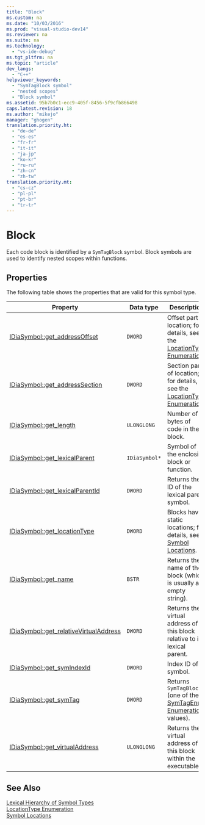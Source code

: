 ```yaml
---
title: "Block"
ms.custom: na
ms.date: "10/03/2016"
ms.prod: "visual-studio-dev14"
ms.reviewer: na
ms.suite: na
ms.technology: 
  - "vs-ide-debug"
ms.tgt_pltfrm: na
ms.topic: "article"
dev_langs: 
  - "C++"
helpviewer_keywords: 
  - "SymTagBlock symbol"
  - "nested scopes"
  - "Block symbol"
ms.assetid: 95b7b0c1-ecc9-405f-8456-5f9cfb866498
caps.latest.revision: 18
ms.author: "mikejo"
manager: "ghogen"
translation.priority.ht: 
  - "de-de"
  - "es-es"
  - "fr-fr"
  - "it-it"
  - "ja-jp"
  - "ko-kr"
  - "ru-ru"
  - "zh-cn"
  - "zh-tw"
translation.priority.mt: 
  - "cs-cz"
  - "pl-pl"
  - "pt-br"
  - "tr-tr"
---
```

# Block
Each code block is identified by a `SymTagBlock` symbol. Block symbols are used to identify nested scopes within functions.  
  
## Properties  
 The following table shows the properties that are valid for this symbol type.  
  
|Property|Data type|Description|  
|--------------|---------------|-----------------|  
|[IDiaSymbol::get_addressOffset](../VS_debugger/idiasymbol--get_addressoffset.md)|`DWORD`|Offset part of location; for details, see the [LocationType Enumeration](../VS_debugger/locationtype.md).|  
|[IDiaSymbol::get_addressSection](../VS_debugger/idiasymbol--get_addresssection.md)|`DWORD`|Section part of location; for details, see the [LocationType Enumeration](../VS_debugger/locationtype.md).|  
|[IDiaSymbol::get_length](../VS_debugger/idiasymbol--get_length.md)|`ULONGLONG`|Number of bytes of code in the block.|  
|[IDiaSymbol::get_lexicalParent](../VS_debugger/idiasymbol--get_lexicalparent.md)|`IDiaSymbol*`|Symbol of the enclosing block or function.|  
|[IDiaSymbol::get_lexicalParentId](../VS_debugger/idiasymbol--get_lexicalparentid.md)|`DWORD`|Returns the ID of the lexical parent symbol.|  
|[IDiaSymbol::get_locationType](../VS_debugger/idiasymbol--get_locationtype.md)|`DWORD`|Blocks have static locations; for details, see [Symbol Locations](../VS_debugger/symbol-locations.md).|  
|[IDiaSymbol::get_name](../VS_debugger/idiasymbol--get_name.md)|`BSTR`|Returns the name of the block (which is usually an empty string).|  
|[IDiaSymbol::get_relativeVirtualAddress](../VS_debugger/idiasymbol--get_relativevirtualaddress.md)|`DWORD`|Returns the virtual address of this block relative to its lexical parent.|  
|[IDiaSymbol::get_symIndexId](../VS_debugger/idiasymbol--get_symindexid.md)|`DWORD`|Index ID of symbol.|  
|[IDiaSymbol::get_symTag](../VS_debugger/idiasymbol--get_symtag.md)|`DWORD`|Returns `SymTagBlock` (one of the [SymTagEnum Enumeration](../VS_debugger/symtagenum.md) values).|  
|[IDiaSymbol::get_virtualAddress](../VS_debugger/idiasymbol--get_virtualaddress.md)|`ULONGLONG`|Returns the virtual address of this block within the executable.|  
  
## See Also  
 [Lexical Hierarchy of Symbol Types](../VS_debugger/lexical-hierarchy-of-symbol-types.md)   
 [LocationType Enumeration](../VS_debugger/locationtype.md)   
 [Symbol Locations](../VS_debugger/symbol-locations.md)